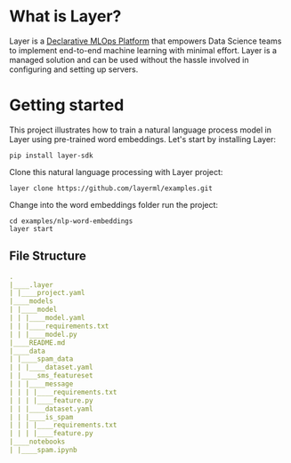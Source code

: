 # What is Layer?
Layer is a [Declarative MLOps Platform](https://layer.co/) that empowers Data Science teams to implement end-to-end machine learning with minimal effort. Layer is a managed solution and can be used without the hassle involved in configuring and setting up servers. 


# Getting started
This project illustrates how to train a natural language process model in Layer using pre-trained word embeddings.
Let's start by installing Layer:
```
pip install layer-sdk
```

Clone this  natural language processing with Layer project:
```
layer clone https://github.com/layerml/examples.git
```
Change into the word embeddings folder run the project:
```
cd examples/nlp-word-embeddings
layer start

```
## File Structure

```yaml
.
|____.layer
| |____project.yaml
|____models
| |____model
| | |____model.yaml
| | |____requirements.txt
| | |____model.py
|____README.md
|____data
| |____spam_data
| | |____dataset.yaml
| |____sms_featureset
| | |____message
| | | |____requirements.txt
| | | |____feature.py
| | |____dataset.yaml
| | |____is_spam
| | | |____requirements.txt
| | | |____feature.py
|____notebooks
| |____spam.ipynb


```
